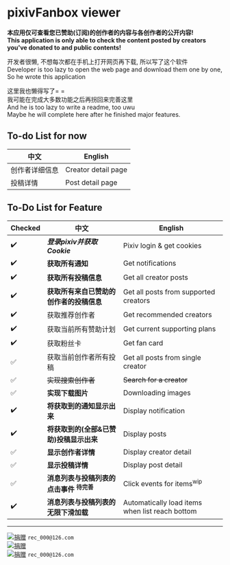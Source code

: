 # pixivFanbox viewer

**__本应用仅可查看您已赞助(订阅)的创作者的内容与各创作者的公开内容!__**\
**__This application is only able to check the content posted by creators you've donated to and public contents!__**

开发者很懒, 不想每次都在手机上打开网页再下载, 所以写了这个软件\
Developer is too lazy to open the web page and download them one by one,\
So he wrote this application

这里我也懒得写了= =\
我可能在完成大多数功能之后再拐回来完善这里\
And he is too lazy to write a readme, too uwu\
Maybe he will complete here after he finished major features.

## To-do List for now

中文 | English
--- | ---
创作者详细信息 | Creator detail page
投稿详情 | Post detail page

## To-Do List for Feature

Checked | 中文 | English
--- | --- | ---
:heavy_check_mark: |  __*登录pixiv并获取Cookie*__ | Pixiv login & get cookies
:heavy_check_mark: | __获取所有通知__ | Get notifications
:heavy_check_mark: | __获取所有投稿信息__ | Get all creator posts
:heavy_check_mark: | __获取所有来自已赞助的创作者的投稿信息__ | Get all posts from supported creators
:heavy_check_mark: | 获取推荐创作者 | Get recommended creators
:heavy_check_mark: | 获取当前所有赞助计划 | Get current supporting plans
:heavy_check_mark: | 获取粉丝卡 | Get fan card
:white_check_mark: | 获取当前创作者所有投稿 | Get all posts from single creator
:white_check_mark: | ~~实现搜索创作者~~ | ~~Search for a creator~~
:white_check_mark: | __实现下载图片__ | Downloading images
:heavy_check_mark: | __将获取到的通知显示出来__ | Display notification
:heavy_check_mark: | __将获取到的(全部&已赞助)投稿显示出来__ | Display posts
:white_check_mark: | __显示创作者详情__ | Display creator detail
:white_check_mark: | __显示投稿详情__ | Display post detail
:white_check_mark: | __消息列表与投稿列表的点击事件 <sup>待完善</sup>__ | Click events for items<sup>wip</sup>
:heavy_check_mark: | __消息列表与投稿列表的无限下滑加载__ | Automatically load items when list reach bottom

---

[![捐赠](https://img.shields.io/badge/捐赠-支付宝二维码-BLUE.svg)](https://api.qrserver.com/v1/create-qr-code/?size=320x320&data=https://qr.alipay.com/fkx09642afxf1dgxi5kwp19) `rec_000@126.com`\
[![捐赠](https://img.shields.io/badge/捐赠-微信二维码-DARKGREEN.svg)](https://api.qrserver.com/v1/create-qr-code/?size=320x320&data=wxp://f2f0QA34gBTVa83jgkEgGrGiOuWQOtHMTxku)\
[![捐赠](https://img.shields.io/badge/Donate-PayPal-DARKBLUE.svg)](https://paypal.me/7099Kii) `rec_000@126.com`
